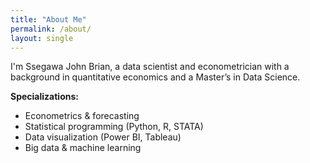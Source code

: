 ```yaml
---
title: "About Me"
permalink: /about/
layout: single
---
```


I'm Ssegawa John Brian, a data scientist and econometrician with a background in quantitative economics and a Master’s in Data Science.

**Specializations:**
- Econometrics & forecasting
- Statistical programming (Python, R, STATA)
- Data visualization (Power BI, Tableau)
- Big data & machine learning

